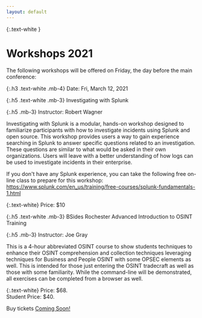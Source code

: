 ```yaml
---
layout: default
---
```


{:.text-white }
# Workshops 2021

The following workshops will be offered on Friday, the day before the main conference:

{:.h3 .text-white .mb-4}
Date: Fri, March 12, 2021


{:.h5 .text-white .mb-3}
Investigating with Splunk

{:.h5 .mb-3}
Instructor: Robert Wagner

Investigating with Splunk is a modular, hands-on workshop designed to
familiarize participants with how to investigate incidents using Splunk and open
source. This workshop provides users a way to gain experience searching in
Splunk to answer specific questions related to an investigation. These questions
are similar to what would be asked in their own organizations. Users will leave
with a better understanding of how logs can be used to investigate incidents in
their enterprise.

If you don't have any Splunk experience, you can take the following free on-line
class to prepare for this workshop:
https://www.splunk.com/en_us/training/free-courses/splunk-fundamentals-1.html

{:.text-white}
Price: $10

{:.h5 .text-white .mb-3} 
BSides Rochester Advanced Introduction to OSINT Training

{:.h5 .mb-3}
Instructor: Joe Gray

This is a 4-hour abbreviated OSINT course to show students techniques to enhance their OSINT comprehension 
and collection techniques leveraging techniques for Business and People OSINT with some OPSEC elements as well. This is
intended for those just entering the OSINT tradecraft as well as those with some familiarity. While the command-line 
will be demonstrated, all exercises can be completed from a browser as well.

{:.text-white}
Price: $68.  
Student Price: $40.  
 



Buy tickets [Coming Soon!]()

